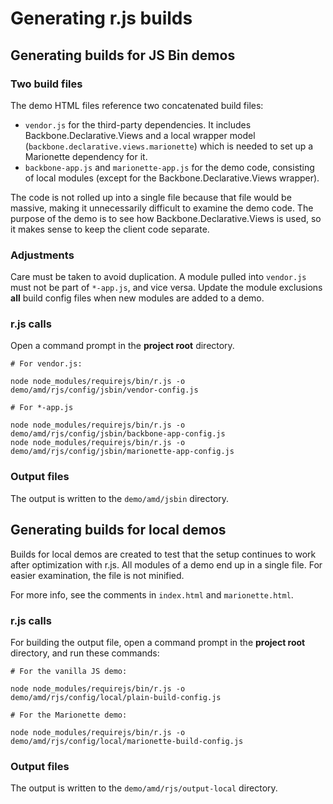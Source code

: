 # Generating r.js builds

## Generating builds for JS Bin demos

### Two build files

The demo HTML files reference two concatenated build files:

- `vendor.js` for the third-party dependencies. It includes Backbone.Declarative.Views and a local wrapper model (`backbone.declarative.views.marionette`) which is needed to set up a Marionette dependency for it.
- `backbone-app.js` and `marionette-app.js` for the demo code, consisting of local modules (except for the Backbone.Declarative.Views wrapper).

The code is not rolled up into a single file because that file would be massive, making it unnecessarily difficult to examine the demo code. The purpose of the demo is to see how Backbone.Declarative.Views is used, so it makes sense to keep the client code separate.

### Adjustments

Care must be taken to avoid duplication. A module pulled into `vendor.js` must not be part of `*-app.js`, and vice versa. Update the module exclusions **all** build config files when new modules are added to a demo.

### r.js calls

Open a command prompt in the **project root** directory.

```
# For vendor.js:

node node_modules/requirejs/bin/r.js -o demo/amd/rjs/config/jsbin/vendor-config.js

# For *-app.js

node node_modules/requirejs/bin/r.js -o demo/amd/rjs/config/jsbin/backbone-app-config.js
node node_modules/requirejs/bin/r.js -o demo/amd/rjs/config/jsbin/marionette-app-config.js
```

### Output files

The output is written to the `demo/amd/jsbin` directory.


## Generating builds for local demos

Builds for local demos are created to test that the setup continues to work after optimization with r.js. All modules of a demo end up in a single file. For easier examination, the file is not minified.

For more info, see the comments in `index.html` and `marionette.html`.

### r.js calls

For building the output file, open a command prompt in the **project root** directory, and run these commands:

```
# For the vanilla JS demo:

node node_modules/requirejs/bin/r.js -o demo/amd/rjs/config/local/plain-build-config.js

# For the Marionette demo:

node node_modules/requirejs/bin/r.js -o demo/amd/rjs/config/local/marionette-build-config.js
```

### Output files

The output is written to the `demo/amd/rjs/output-local` directory.